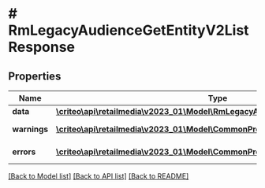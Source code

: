 # # RmLegacyAudienceGetEntityV2ListResponse

## Properties

Name | Type | Description | Notes
------------ | ------------- | ------------- | -------------
**data** | [**\criteo\api\retailmedia\v2023_01\Model\RmLegacyAudienceGetEntityV2Resource[]**](RmLegacyAudienceGetEntityV2Resource.md) |  | [optional]
**warnings** | [**\criteo\api\retailmedia\v2023_01\Model\CommonProblem[]**](CommonProblem.md) |  | [optional] [readonly]
**errors** | [**\criteo\api\retailmedia\v2023_01\Model\CommonProblem[]**](CommonProblem.md) |  | [optional] [readonly]

[[Back to Model list]](../../README.md#models) [[Back to API list]](../../README.md#endpoints) [[Back to README]](../../README.md)
